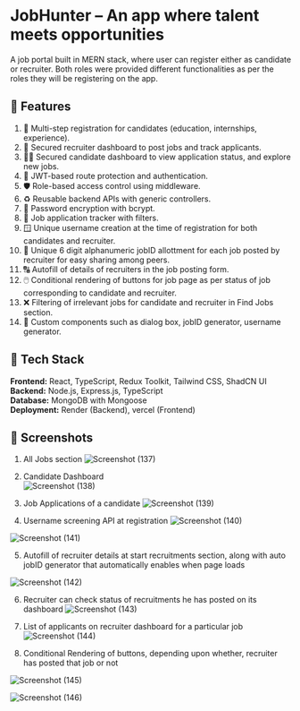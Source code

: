 # JobHunter – An app where talent meets opportunities

A job portal built in MERN stack, where user can register either as candidate or recruiter. Both roles were provided different functionalities as per the roles they will be registering on the app.  

## 🚀 Features  

1. 🧾 Multi-step registration for candidates (education, internships, experience).
2. 👤 Secured recruiter dashboard to post jobs and track applicants.
3. 🧑‍🎓 Secured candidate dashboard to view application status, and explore new jobs.
4. 🔐 JWT-based route protection and authentication.
5. 🛡️ Role-based access control using middleware.
6. ♻️ Reusable backend APIs with generic controllers.
7. 💾 Password encryption with bcrypt.
8. 🧠 Job application tracker with filters.
9. 🪟 Unique username creation at the time of registration for both candidates and recruiter.
10. 🪪 Unique 6 digit alphanumeric jobID allottment for each job posted by recruiter for easy sharing among peers.
11. 🔠 Autofill of details of recruiters in the job posting form.
12. 🖱️ Conditional rendering of buttons for job page as per status of job corresponding to candidate and recruiter.
13. ❌ Filtering of irrelevant jobs for candidate and recruiter in Find Jobs section.
14. 🌻 Custom components such as dialog box, jobID generator, username generator.

## 🧱 Tech Stack

**Frontend:** React, TypeScript, Redux Toolkit, Tailwind CSS, ShadCN UI  
**Backend:** Node.js, Express.js, TypeScript  
**Database:** MongoDB with Mongoose  
**Deployment:** Render (Backend), vercel (Frontend)

## 📸 Screenshots
1. All Jobs section
![Screenshot (137)](https://github.com/user-attachments/assets/fe26a48e-844a-4b66-804c-16d5f5c9ac9e)


2. Candidate Dashboard  
![Screenshot (138)](https://github.com/user-attachments/assets/57ecb7b8-c0ff-4759-b3d0-4aca660ba71d)


3. Job Applications of a candidate
![Screenshot (139)](https://github.com/user-attachments/assets/27574550-8f74-4f4f-82c1-3a902cbe15bf)


4. Username screening API at registration
![Screenshot (140)](https://github.com/user-attachments/assets/91821de2-48c8-42f8-97a3-32c07bc6109a)

![Screenshot (141)](https://github.com/user-attachments/assets/e3670576-8bd4-4c59-8082-dacf53531b0e)



5. Autofill of recruiter details at start recruitments section, along with auto jobID generator that automatically enables when page loads
   
![Screenshot (142)](https://github.com/user-attachments/assets/bb354504-4b25-405d-b92e-60d2092f6413)


6. Recruiter can check status of recruitments he has posted on its dashboard
![Screenshot (143)](https://github.com/user-attachments/assets/54347c66-fd9c-411a-9568-906f497d5645)


7. List of applicants on recruiter dashboard for a particular job
![Screenshot (144)](https://github.com/user-attachments/assets/4aa9bc78-44ec-4a1b-9193-278a82e79c96)


8. Conditional Rendering of buttons, depending upon whether, recruiter has posted that job or not

![Screenshot (145)](https://github.com/user-attachments/assets/65fb5bee-579d-4255-a24f-058e591089e4)

![Screenshot (146)](https://github.com/user-attachments/assets/81a24ab9-e221-41c1-9361-b14f073e5b5f)









